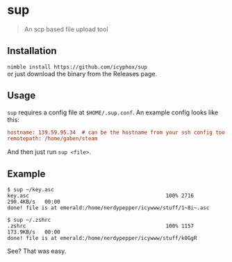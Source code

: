 # sup
> An scp based file upload tool

## Installation
`nimble install https://github.com/icyphox/sup`  
or just download the binary from the Releases page.

## Usage
`sup` requires a config file at `$HOME/.sup.conf`. An example config looks like this:

```ini
hostname: 139.59.95.34  # can be the hostname from your ssh config too
remotepath: /home/gaben/steam
```

And then just run `sup <file>`.

## Example
```console
$ sup ~/key.asc
key.asc                                            100% 2716   290.4KB/s   00:00    
done! file is at emerald:/home/nerdypepper/icywww/stuff/1~8i~.asc

$ sup ~/.zshrc
.zshrc                                             100% 1157   173.9KB/s   00:00    
done! file is at emerald:/home/nerdypepper/icywww/stuff/k0GgR
```

See? That was easy.
